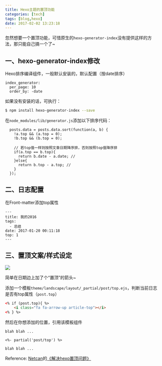 ```yaml
---
title: Hexo主题的置顶功能
categories: [tech]
tags: [blog,hexo]
date: 2017-02-02 13:23:18
---
```


忽然想要一个置顶功能，可惜原生的`hexo-generator-index`没有提供这样的方法，那只能自己搞一个了~

<!-- more -->

## 一、hexo-generator-index修改

Hexo排序编译组件，一般默认安装的，默认配置（按date排序）

```
index_generator:
  per_page: 10
  order_by: -date
```

如果没有安装的话，可执行：

```bash
$ npm install hexo-generator-index --save
```

在`node_modules/lib/generator.js`添加以下排序代码：

```
  posts.data = posts.data.sort(function(a, b) {
    !a.top && (a.top = 0);
    !b.top && (b.top = 0);

    // 若top值一样则按照文章日期降序排，否则按照top值降序排
    if(a.top == b.top){
      return b.date - a.date; // 
    }else{
      return b.top - a.top; // 
    }
  });
```

## 二、日志配置

在Front-matter添加top属性

```
---
title: 我的2016
tags:
  - 总结
date: 2017-01-20 00:11:18
top: 1
---
```

## 三、置顶文案/样式设定

![](http://cdn.sinacloud.net/woodysblog/articles/top.png)

简单在日期边上加了个“置顶”的箭头~

添加一个模板`theme/landscape/layout/_partial/post/top.ejs`，判断当前日志是否有top属性（`post.top`）

```html
<% if (post.top){ %>
    <i class="fa fa-arrow-up article-top"></i>
<% } %> 
```

然后在你想添加的位置，引用该模板组件

```
blah blah ...

<%- partial('post/top') %>

blah blah ...
```

Reference: 
[Netcan](http://www.netcan666.com)的[《解决hexo置顶问题》](http://www.netcan666.com/2015/11/22/解决Hexo置顶问题/)
